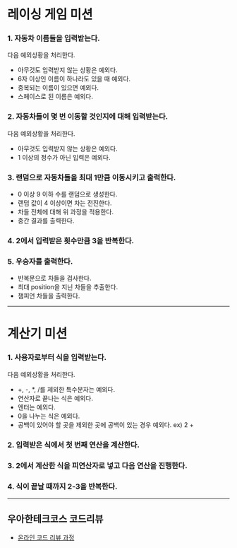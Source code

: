 # 레이싱 게임 미션

### 1. 자동차 이름들을 입력받는다.

다음 예외상황을 처리한다.

- 아무것도 입력받지 않는 상황은 예외다.
- 6자 이상인 이름이 하나라도 있을 때 예외다.
- 중복되는 이름이 있으면 예외다.
- 스페이스로 된 이름은 예외다.



### 2. 자동차들이 몇 번 이동할 것인지에 대해 입력받는다.

다음 예외상황을 처리한다.

- 아무것도 입력받지 않는 상황은 예외다.
- 1 이상의 정수가 아닌 입력은 예외다.





### 3. 랜덤으로 자동차들을 최대 1만큼 이동시키고 출력한다.

- 0 이상 9 이하 수를 랜덤으로 생성한다.
- 랜덤 값이 4 이상이면 차는 전진한다.
- 차들 전체에 대해 위 과정을 적용한다.
- 중간 결과를 출력한다.

### 4. 2에서 입력받은 횟수만큼 3을 반복한다.



### 5. 우승자를 출력한다.

- 반복문으로 차들을 검사한다.
- 최대 position을 지닌 차들을 추출한다.
- 챔피언 차들을 출력한다.


***

# 계산기 미션

### 1. 사용자로부터 식을 입력받는다.
다음 예외상황을 처리한다.
- +, \-, \*, /를 제외한 특수문자는 예외다.
- 연산자로 끝나는 식은 예외다.
- 엔터는 예외다.
- 0을 나누는 식은 예외다.
- 공백이 있어야 할 곳을 제외한 곳에 공백이 있는 경우 예외다. ex) 2 +

### 2. 입력받은 식에서 첫 번째 연산을 계산한다.

### 3. 2에서 계산한 식을 피연산자로 넣고 다음 연산을 진행한다.

### 4. 식이 끝날 때까지 2-3을 반복한다.




***

## 우아한테크코스 코드리뷰
* [온라인 코드 리뷰 과정](https://github.com/woowacourse/woowacourse-docs/blob/master/maincourse/README.md)
